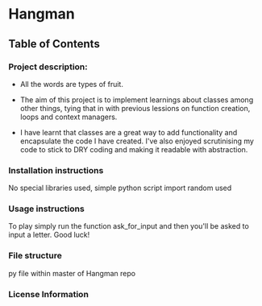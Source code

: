 # Hangman

## Table of Contents

### Project description: 
 - All the words are types of fruit. 

 - The aim of this project is to implement learnings about classes among other things, tying that in with previous lessions on function creation, loops and context managers.

 - I have learnt that classes are a great way to add functionality and encapsulate the code I have created. I've also enjoyed scrutinising my code to stick to DRY coding and making it readable with abstraction. 

### Installation instructions
  No special libraries used, simple python script
  import random used 

### Usage instructions
  To play simply run the function ask_for_input and then you'll be asked to input a letter. Good luck!

### File structure
  py file 
  within master of Hangman repo 
  

### License Information
  

